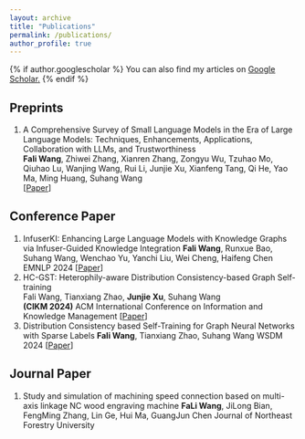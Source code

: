 ```yaml
---
layout: archive
title: "Publications"
permalink: /publications/
author_profile: true
---
```

{% if author.googlescholar %}
  You can also find my articles on <u><a href="{{author.googlescholar}}">Google Scholar</a>.</u>
{% endif %}
<!-- {% if author.googlescholar %}
  You can also find my articles on <u><a href="{{author.googlescholar}}">my Google Scholar profile</a>.</u>
{% endif %}

{% include base_path %}

{% for post in site.publications reversed %}
  {% include archive-single.html %}
{% endfor %} -->

## Preprints
1. A Comprehensive Survey of Small Language Models in the Era of Large Language Models: Techniques, Enhancements, Applications, Collaboration with LLMs, and Trustworthiness     
   **Fali Wang**, Zhiwei Zhang, Xianren Zhang, Zongyu Wu, Tzuhao Mo, Qiuhao Lu, Wanjing Wang, Rui Li, Junjie Xu, Xianfeng Tang, Qi He, Yao Ma, Ming Huang, Suhang Wang      
   [[Paper](https://arxiv.org/abs/2411.03350)]      



## Conference Paper  
1. InfuserKI: Enhancing Large Language Models with Knowledge Graphs via Infuser-Guided Knowledge Integration
**Fali Wang**, Runxue Bao, Suhang Wang, Wenchao Yu, Yanchi Liu, Wei Cheng, Haifeng Chen
EMNLP 2024 [[Paper](https://aclanthology.org/2024.findings-emnlp.209.pdf)]
2. HC-GST: Heterophily-aware Distribution Consistency-based Graph Self-training      
   Fali Wang, Tianxiang Zhao, **Junjie Xu**, Suhang Wang    
   **(CIKM 2024)** ACM International Conference on Information and Knowledge Management [[Paper](https://arxiv.org/pdf/2407.17787)]
3. Distribution Consistency based Self-Training for Graph Neural Networks with Sparse Labels
**Fali Wang**, Tianxiang Zhao, Suhang Wang
WSDM 2024 [[Paper](https://arxiv.org/pdf/2401.10394)]
   

## Journal Paper  

1. Study and simulation of machining speed connection based on multi-axis linkage NC wood engraving machine
  **FaLi Wang**, JiLong Bian, FengMing Zhang, Lin Ge, Hui Ma, GuangJun Chen
  Journal of Northeast Forestry University
   
